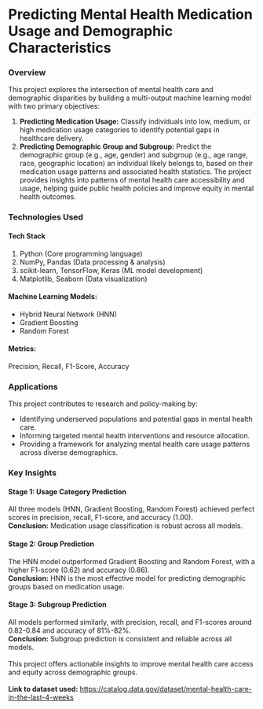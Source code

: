 <h1>Predicting Mental Health Medication Usage and Demographic Characteristics</h1>
<h3>Overview</h3>
This project explores the intersection of mental health care and demographic disparities by building a multi-output machine learning model with two primary objectives:<br>
<ol>
  <li><b>Predicting Medication Usage:</b> Classify individuals into low, medium, or high medication usage categories to identify potential gaps in healthcare delivery.</li>
  <li><b>Predicting Demographic Group and Subgroup:</b> Predict the demographic group (e.g., age, gender) and subgroup (e.g., age range, race, geographic location) an individual likely belongs to, based on their medication usage patterns and associated health statistics.
  The project provides insights into patterns of mental health care accessibility and usage, helping guide public health policies and improve equity in mental health outcomes.</li>
</ol>

<h3>Technologies Used</h3>
<h4>Tech Stack</h4>
<ol>
  <li> Python (Core programming language) </li>
  <li> NumPy, Pandas (Data processing & analysis) </li>
  <li> scikit-learn, TensorFlow, Keras (ML model development) </li>
  <li> Matplotlib, Seaborn (Data visualization) </li>
</ol>

<h4>Machine Learning Models:</h4>
<ul>
  <li>Hybrid Neural Network (HNN)</li>
  <li>Gradient Boosting</li>
  <li>Random Forest</li>
</ul>
<h4>Metrics:</h4> Precision, Recall, F1-Score, Accuracy

<h3>Applications</h3>
This project contributes to research and policy-making by:
<ul>
  <li>Identifying underserved populations and potential gaps in mental health care.</li>
  <li>Informing targeted mental health interventions and resource allocation.</li>
  <li>Providing a framework for analyzing mental health care usage patterns across diverse demographics.</li>
</ul>

<h3>Key Insights</h3>
<h4>Stage 1: Usage Category Prediction</h4>
All three models (HNN, Gradient Boosting, Random Forest) achieved perfect scores in precision, recall, F1-score, and accuracy (1.00).<br>
<b>Conclusion:</b> Medication usage classification is robust across all models.

<h4>Stage 2: Group Prediction</h4>
The HNN model outperformed Gradient Boosting and Random Forest, with a higher F1-score (0.62) and accuracy (0.86).<br>
<b>Conclusion:</b> HNN is the most effective model for predicting demographic groups based on medication usage.

<h4>Stage 3: Subgroup Prediction</h4>
All models performed similarly, with precision, recall, and F1-scores around 0.82-0.84 and accuracy of 81%-82%.<br>
<b>Conclusion:</b> Subgroup prediction is consistent and reliable across all models.<br>
<br>
This project offers actionable insights to improve mental health care access and equity across demographic groups.<br><br>
<b>Link to dataset used:</b> <a href="https://catalog.data.gov/dataset/mental-health-care-in-the-last-4-weeks">https://catalog.data.gov/dataset/mental-health-care-in-the-last-4-weeks</a>
